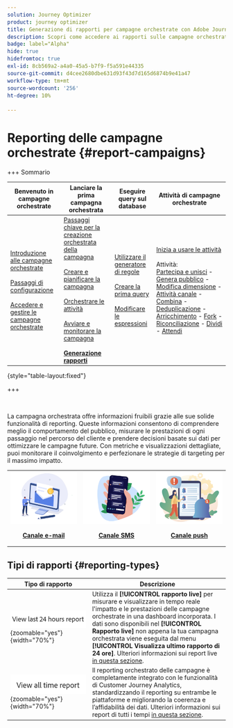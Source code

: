 ```yaml
---
solution: Journey Optimizer
product: journey optimizer
title: Generazione di rapporti per campagne orchestrate con Adobe Journey Optimizer
description: Scopri come accedere ai rapporti sulle campagne orchestrate con Adobe Journey Optimizer
badge: label="Alpha"
hide: true
hidefromtoc: true
exl-id: 8cb569a2-a4a0-45a5-b7f9-f5a591e44335
source-git-commit: d4cee2680dbe631d93f43d7d165d6874b9e41a47
workflow-type: tm+mt
source-wordcount: '256'
ht-degree: 10%

---
```


# Reporting delle campagne orchestrate {#report-campaigns}

+++ Sommario

| Benvenuto in campagne orchestrate | Lanciare la prima campagna orchestrata | Eseguire query sul database | Attività di campagne orchestrate |
|---|---|---|---|
| [Introduzione alle campagne orchestrate](gs-orchestrated-campaigns.md)<br/><br/>[Passaggi di configurazione](configuration-steps.md)<br/><br/>[Accedere e gestire le campagne orchestrate](access-manage-orchestrated-campaigns.md) | [Passaggi chiave per la creazione orchestrata della campagna](gs-campaign-creation.md)<br/><br/>[Creare e pianificare la campagna](create-orchestrated-campaign.md)<br/><br/>[Orchestrare le attività](orchestrate-activities.md)<br/><br/>[Avviare e monitorare la campagna](start-monitor-campaigns.md)<br/><br/><b>[Generazione rapporti](reporting-campaigns.md)</b> | [Utilizzare il generatore di regole](orchestrated-rule-builder.md)<br/><br/>[Creare la prima query](build-query.md)<br/><br/>[Modificare le espressioni](edit-expressions.md) | [Inizia a usare le attività](activities/about-activities.md)<br/><br/>Attività:<br/>[Partecipa e unisci](activities/and-join.md) - [Genera pubblico](activities/build-audience.md) - [Modifica dimensione](activities/change-dimension.md) - [Attività canale](activities/channels.md) - [Combina](activities/combine.md) - [Deduplicazione](activities/deduplication.md) - [Arricchimento](activities/enrichment.md) - [Fork](activities/fork.md) - [Riconciliazione](activities/reconciliation.md) - [Dividi](activities/split.md) - [Attendi](activities/wait.md) |

{style="table-layout:fixed"}

+++

<br/>

La campagna orchestrata offre informazioni fruibili grazie alle sue solide funzionalità di reporting. Queste informazioni consentono di comprendere meglio il comportamento del pubblico, misurare le prestazioni di ogni passaggio nel percorso del cliente e prendere decisioni basate sui dati per ottimizzare le campagne future. Con metriche e visualizzazioni dettagliate, puoi monitorare il coinvolgimento e perfezionare le strategie di targeting per il massimo impatto.

<table style="table-layout:fixed"><tr style="border: 0;">
<td><img alt="e-mail" src="../channels/assets/do-not-localize/email.png">
<div align="center"><p><a href="../reports/campaign-global-report-cja-email.md"><strong>Canale e-mail</strong></a></p></div></td>
<td><a href="../reports/campaign-global-report-cja-sms.md"><img alt="SMS" src="../channels/assets/do-not-localize/sms.png"></a>
<div align="center"><p><a href="../reports/campaign-global-report-cja-sms.md"><strong>Canale SMS</strong></a></p></div></td>
<td><a href="../reports/campaign-global-report-cja-push.md"><img alt="push" src="../channels/assets/do-not-localize/push.png"></a>
<div align="center"><p><a href="../reports/campaign-global-report-cja-push.md"><strong>Canale push</strong></p></a></div></td>
</table>


## Tipi di rapporti {#reporting-types}


| Tipo di rapporto | Descrizione |
|-----|------------|
| ![](assets/last-24hours.png){zoomable="yes"}{width="70%"} | Utilizza il **[!UICONTROL rapporto live]** per misurare e visualizzare in tempo reale l&#39;impatto e le prestazioni delle campagne orchestrate in una dashboard incorporata. I dati sono disponibili nel **[!UICONTROL Rapporto live]** non appena la tua campagna orchestrata viene eseguita dal menu **[!UICONTROL Visualizza ultimo rapporto di 24 ore]**. Ulteriori informazioni sui report live [in questa sezione](../reports/live-report.md). |
| ![](assets/all-time-report.png){zoomable="yes"}{width="70%"} | Il reporting orchestrato delle campagne è completamente integrato con le funzionalità di Customer Journey Analytics, standardizzando il reporting su entrambe le piattaforme e migliorando la coerenza e l’affidabilità dei dati.  Ulteriori informazioni sui report di tutti i tempi [in questa sezione](../reports/report-gs-cja.md). |



